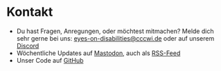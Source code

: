 # Kontakt

- Du hast Fragen, Anregungen, oder möchtest mitmachen? Melde dich sehr gerne bei uns: [eyes-on-disabilities@cccwi.de](mailto:eyes-on-disabilities@cccwi.de) oder auf unserem [Discord](https://discord.gg/V8G4vu78va)
- Wöchentliche Updates auf [Mastodon](https://cccwi.social/@eyes_on_disabilities), auch als [RSS-Feed](https://cccwi.social/@eyes_on_disabilities.rss)
- Unser Code auf [GitHub](https://github.com/eyes-on-disabilities)
